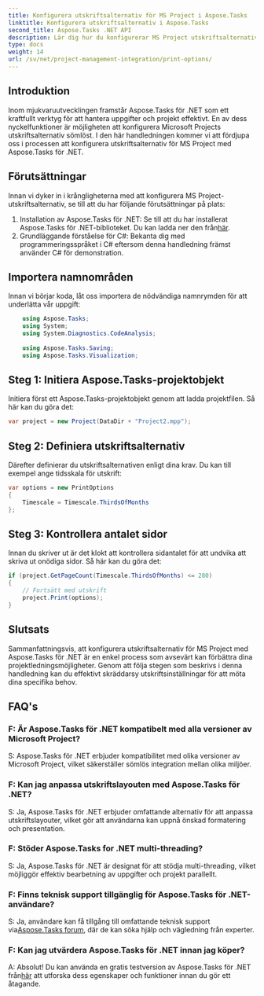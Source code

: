 ```yaml
---
title: Konfigurera utskriftsalternativ för MS Project i Aspose.Tasks
linktitle: Konfigurera utskriftsalternativ i Aspose.Tasks
second_title: Aspose.Tasks .NET API
description: Lär dig hur du konfigurerar MS Project utskriftsalternativ sömlöst med Aspose.Tasks för .NET. Förbättra dina projektledningsmöjligheter.
type: docs
weight: 14
url: /sv/net/project-management-integration/print-options/
---
```

## Introduktion
Inom mjukvaruutvecklingen framstår Aspose.Tasks för .NET som ett kraftfullt verktyg för att hantera uppgifter och projekt effektivt. En av dess nyckelfunktioner är möjligheten att konfigurera Microsoft Projects utskriftsalternativ sömlöst. I den här handledningen kommer vi att fördjupa oss i processen att konfigurera utskriftsalternativ för MS Project med Aspose.Tasks för .NET.
## Förutsättningar
Innan vi dyker in i krångligheterna med att konfigurera MS Project-utskriftsalternativ, se till att du har följande förutsättningar på plats:
1. Installation av Aspose.Tasks för .NET: Se till att du har installerat Aspose.Tasks för .NET-biblioteket. Du kan ladda ner den från[här](https://releases.aspose.com/tasks/net/).
2. Grundläggande förståelse för C#: Bekanta dig med programmeringsspråket i C# eftersom denna handledning främst använder C# för demonstration.

## Importera namnområden
Innan vi börjar koda, låt oss importera de nödvändiga namnrymden för att underlätta vår uppgift:
```csharp
    using Aspose.Tasks;
    using System;
    using System.Diagnostics.CodeAnalysis;
    
    using Aspose.Tasks.Saving;
    using Aspose.Tasks.Visualization;
```

## Steg 1: Initiera Aspose.Tasks-projektobjekt
Initiera först ett Aspose.Tasks-projektobjekt genom att ladda projektfilen. Så här kan du göra det:
```csharp
var project = new Project(DataDir + "Project2.mpp");
```
## Steg 2: Definiera utskriftsalternativ
Därefter definierar du utskriftsalternativen enligt dina krav. Du kan till exempel ange tidsskala för utskrift:
```csharp
var options = new PrintOptions
{
    Timescale = Timescale.ThirdsOfMonths
};
```
## Steg 3: Kontrollera antalet sidor
Innan du skriver ut är det klokt att kontrollera sidantalet för att undvika att skriva ut onödiga sidor. Så här kan du göra det:
```csharp
if (project.GetPageCount(Timescale.ThirdsOfMonths) <= 280)
{
    // Fortsätt med utskrift
    project.Print(options);
}
```

## Slutsats
Sammanfattningsvis, att konfigurera utskriftsalternativ för MS Project med Aspose.Tasks för .NET är en enkel process som avsevärt kan förbättra dina projektledningsmöjligheter. Genom att följa stegen som beskrivs i denna handledning kan du effektivt skräddarsy utskriftsinställningar för att möta dina specifika behov.
## FAQ's
### F: Är Aspose.Tasks för .NET kompatibelt med alla versioner av Microsoft Project?
S: Aspose.Tasks för .NET erbjuder kompatibilitet med olika versioner av Microsoft Project, vilket säkerställer sömlös integration mellan olika miljöer.
### F: Kan jag anpassa utskriftslayouten med Aspose.Tasks för .NET?
S: Ja, Aspose.Tasks för .NET erbjuder omfattande alternativ för att anpassa utskriftslayouter, vilket gör att användarna kan uppnå önskad formatering och presentation.
### F: Stöder Aspose.Tasks for .NET multi-threading?
S: Ja, Aspose.Tasks för .NET är designat för att stödja multi-threading, vilket möjliggör effektiv bearbetning av uppgifter och projekt parallellt.
### F: Finns teknisk support tillgänglig för Aspose.Tasks för .NET-användare?
 S: Ja, användare kan få tillgång till omfattande teknisk support via[Aspose.Tasks forum](https://forum.aspose.com/c/tasks/15), där de kan söka hjälp och vägledning från experter.
### F: Kan jag utvärdera Aspose.Tasks för .NET innan jag köper?
 A: Absolut! Du kan använda en gratis testversion av Aspose.Tasks för .NET från[här](https://releases.aspose.com/) att utforska dess egenskaper och funktioner innan du gör ett åtagande.
